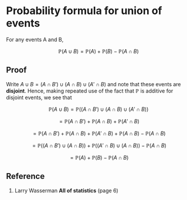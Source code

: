# Probability formula for union of events

For any events A and B,

$$
\mathbb{P}(A \cup B) = \mathbb{P}(A) + \mathbb{P}(B) − \mathbb{P}(A \cap B)
$$

## Proof

Write $A \cup B = (A \cap B') \cup (A \cap B) \cup (A' \cap B)$ and note that these events are **disjoint**. Hence, making repeated use of the fact that $\mathbb{P}$ is additive for disjoint events, we see that

$$
\mathbb{P}(A \cup B) = \mathbb{P}((A \cap B') \cup (A \cap B) \cup (A' \cap B))
$$

$$
= \mathbb{P}(A \cap B') + \mathbb{P}(A \cap B) + \mathbb{P}(A' \cap B)
$$

$$
= \mathbb{P}(A \cap B') + \mathbb{P}(A \cap B) + \mathbb{P}(A' \cap B) + \mathbb{P}(A \cap B) − \mathbb{P}(A \cap B)
$$

$$
= \mathbb{P}((A \cap B') \cup (A \cap B)) + \mathbb{P}((A' \cap B) \cup (A \cap B)) − \mathbb{P}(A \cap B)
$$

$$
= \mathbb{P}(A) + \mathbb{P}(B) − \mathbb{P}(A \cap B)
$$

## Reference

1. Larry Wasserman **All of statistics** (page 6)